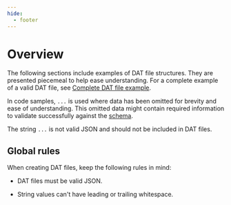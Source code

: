 ```yaml
---
hide:
  - footer
---
```


# Overview

The following sections include examples of DAT file structures. They are presented
piecemeal to help ease understanding. For a complete example of a valid DAT file, see
[Complete DAT file example](complete_example.md).

In code samples, `...` is used where data has been omitted for brevity and ease of
understanding. This omitted data might contain required information to validate
successfully against the [schema](schema.md).


The string `...` is not valid JSON and should not be
included in DAT files.

## Global rules

When creating DAT files, keep the following rules in mind:

* DAT files must be valid JSON.

* String values can't have leading or trailing whitespace.
